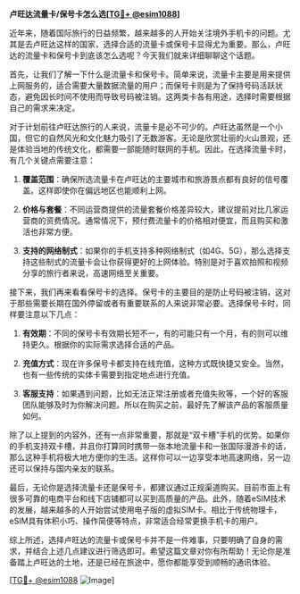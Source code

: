 **卢旺达流量卡/保号卡怎么选[[TG💪+ @esim1088](https://t.me/s/esim1088)]**

近年来，随着国际旅行的日益频繁，越来越多的人开始关注境外手机卡的问题。尤其是去卢旺达这样的国家，选择合适的流量卡或保号卡显得尤为重要。那么，卢旺达的流量卡和保号卡到底该怎么选呢？今天我们就来详细聊聊这个话题。

首先，让我们了解一下什么是流量卡和保号卡。简单来说，流量卡主要是用来提供上网服务的，适合需要大量数据流量的用户；而保号卡则是为了保持号码活跃状态，避免因长时间不使用而导致号码被注销。这两类卡各有用途，选择时需要根据自己的需求来决定。

对于计划前往卢旺达旅行的人来说，流量卡是必不可少的。卢旺达虽然是一个小国，但它的自然风光和文化魅力吸引了无数游客。无论是欣赏壮丽的火山景观，还是体验当地的传统文化，都需要一部能随时联网的手机。因此，在选择流量卡时，有几个关键点需要注意：

1. **覆盖范围**：确保所选流量卡在卢旺达的主要城市和旅游景点都有良好的信号覆盖。这样即使你在偏远地区也能顺利上网。

2. **价格与套餐**：不同运营商提供的流量套餐价格差异较大，建议提前对比几家运营商的资费情况。通常情况下，预付费流量卡的价格相对便宜，而且购买和激活也非常方便。

3. **支持的网络制式**：如果你的手机支持多种网络制式（如4G、5G），那么选择支持这些制式的流量卡会让你获得更好的上网体验。特别是对于喜欢拍照和视频分享的旅行者来说，高速网络至关重要。

接下来，我们再来看看保号卡的选择。保号卡的主要目的是防止号码被注销，这对于那些需要长期在国外停留或者有重要联系的人来说非常必要。选择保号卡时，同样要注意以下几点：

1. **有效期**：不同的保号卡有效期长短不一，有的可能只有一个月，有的则可以维持更久。根据你的实际需求选择合适的产品。

2. **充值方式**：现在许多保号卡都支持在线充值，这种方式既快捷又安全。当然，也有一些传统的实体卡需要到指定地点进行充值。

3. **客服支持**：如果遇到问题，比如无法正常注册或者充值失败等，一个好的客服团队能够及时为你解决问题。所以在购买之前，最好先了解该产品的客服质量如何。

除了以上提到的内容外，还有一点非常重要，那就是“双卡槽”手机的优势。如果你的手机支持双卡槽，并且你打算同时携带一张本地流量卡和一张国际漫游卡的话，那么这种手机将极大地方便你的生活。这样你可以一边享受本地高速网络，另一边还可以保持与国内亲友的联系。

最后，无论你是选择流量卡还是保号卡，都建议通过正规渠道购买。目前市面上有很多可靠的电商平台和线下店铺都可以买到高质量的产品。此外，随着eSIM技术的发展，越来越多的人开始尝试使用电子版的虚拟SIM卡。相比于传统物理卡，eSIM具有体积小巧、操作简便等特点，非常适合经常更换手机卡的用户。

综上所述，选择卢旺达的流量卡或保号卡并不是一件难事，只要明确了自身的需求，并结合上述几点建议进行筛选即可。希望这篇文章对你有所帮助！无论你是准备踏上卢旺达的土地，还是已经在旅途中，愿你都能享受到顺畅的通讯体验。

[[TG💪+ @esim1088](https://t.me/s/esim1088) ![Image](https://i.postimg.cc/4NQfJmqS/Snipaste-2025-05-13-00-14-12.png)]